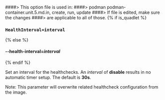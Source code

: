 ####> This option file is used in:
####>   podman podman-container.unit.5.md.in, create, run, update
####> If file is edited, make sure the changes
####> are applicable to all of those.
{% if is_quadlet %}
### `HealthInterval=interval`
{% else %}
#### **--health-interval**=*interval*
{% endif %}

Set an interval for the healthchecks. An _interval_ of **disable** results in no automatic timer setup. The default is **30s**.

Note: This parameter will overwrite related healthcheck configuration from the image.
